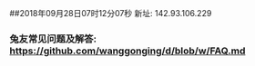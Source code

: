 ##2018年09月28日07时12分07秒 新址: 142.93.106.229
### 兔友常见问题及解答: https://github.com/wanggonging/d/blob/w/FAQ.md
